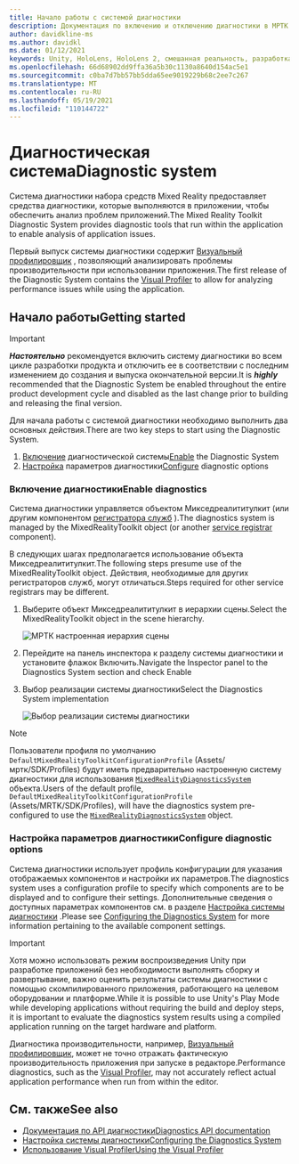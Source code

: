 ```yaml
---
title: Начало работы с системой диагностики
description: Документация по включению и отключению диагностики в МРТК
author: davidkline-ms
ms.author: davidkl
ms.date: 01/12/2021
keywords: Unity, HoloLens, HoloLens 2, смешанная реальность, разработка, MRTK
ms.openlocfilehash: 66d68902dd9ffa36a5b30c1130a8640d154ac5e1
ms.sourcegitcommit: c0ba7d7bb57bb5dda65ee9019229b68c2ee7c267
ms.translationtype: MT
ms.contentlocale: ru-RU
ms.lasthandoff: 05/19/2021
ms.locfileid: "110144722"
---
```

# <a name="diagnostic-system"></a><span data-ttu-id="cbe50-104">Диагностическая система</span><span class="sxs-lookup"><span data-stu-id="cbe50-104">Diagnostic system</span></span>

<span data-ttu-id="cbe50-105">Система диагностики набора средств Mixed Reality предоставляет средства диагностики, которые выполняются в приложении, чтобы обеспечить анализ проблем приложений.</span><span class="sxs-lookup"><span data-stu-id="cbe50-105">The Mixed Reality Toolkit Diagnostic System provides diagnostic tools that run within the application to enable analysis of application issues.</span></span>

<span data-ttu-id="cbe50-106">Первый выпуск системы диагностики содержит [Визуальный профилировщик](using-visual-profiler.md) , позволяющий анализировать проблемы производительности при использовании приложения.</span><span class="sxs-lookup"><span data-stu-id="cbe50-106">The first release of the Diagnostic System contains the [Visual Profiler](using-visual-profiler.md) to allow for analyzing performance issues while using the application.</span></span>

## <a name="getting-started"></a><span data-ttu-id="cbe50-107">Начало работы</span><span class="sxs-lookup"><span data-stu-id="cbe50-107">Getting started</span></span>

> [!IMPORTANT]
> <span data-ttu-id="cbe50-108">**_Настоятельно_** рекомендуется включить систему диагностики во всем цикле разработки продукта и отключить ее в соответствии с последним изменением до создания и выпуска окончательной версии.</span><span class="sxs-lookup"><span data-stu-id="cbe50-108">It is **_highly_** recommended that the Diagnostic System be enabled throughout the entire product development cycle and disabled as the last change prior to building and releasing the final version.</span></span>

<span data-ttu-id="cbe50-109">Для начала работы с системой диагностики необходимо выполнить два основных действия.</span><span class="sxs-lookup"><span data-stu-id="cbe50-109">There are two key steps to start using the Diagnostic System.</span></span>

1. <span data-ttu-id="cbe50-110">[Включение](#enable-diagnostics) диагностической системы</span><span class="sxs-lookup"><span data-stu-id="cbe50-110">[Enable](#enable-diagnostics) the Diagnostic System</span></span>
2. <span data-ttu-id="cbe50-111">[Настройка](#configure-diagnostic-options) параметров диагностики</span><span class="sxs-lookup"><span data-stu-id="cbe50-111">[Configure](#configure-diagnostic-options) diagnostic options</span></span>

### <a name="enable-diagnostics"></a><span data-ttu-id="cbe50-112">Включение диагностики</span><span class="sxs-lookup"><span data-stu-id="cbe50-112">Enable diagnostics</span></span>

<span data-ttu-id="cbe50-113">Система диагностики управляется объектом Микседреалититулкит (или другим компонентом [регистратора служб](xref:Microsoft.MixedReality.Toolkit.IMixedRealityServiceRegistrar) ).</span><span class="sxs-lookup"><span data-stu-id="cbe50-113">The diagnostics system is managed by the MixedRealityToolkit object (or another [service registrar](xref:Microsoft.MixedReality.Toolkit.IMixedRealityServiceRegistrar) component).</span></span>

<span data-ttu-id="cbe50-114">В следующих шагах предполагается использование объекта Микседреалититулкит.</span><span class="sxs-lookup"><span data-stu-id="cbe50-114">The following steps presume use of the MixedRealityToolkit object.</span></span> <span data-ttu-id="cbe50-115">Действия, необходимые для других регистраторов служб, могут отличаться.</span><span class="sxs-lookup"><span data-stu-id="cbe50-115">Steps required for other service registrars may be different.</span></span>

1. <span data-ttu-id="cbe50-116">Выберите объект Микседреалититулкит в иерархии сцены.</span><span class="sxs-lookup"><span data-stu-id="cbe50-116">Select the MixedRealityToolkit object in the scene hierarchy.</span></span>

    ![МРТК настроенная иерархия сцены](../images/MRTK_ConfiguredHierarchy.png)

1. <span data-ttu-id="cbe50-118">Перейдите на панель инспектора к разделу системы диагностики и установите флажок Включить.</span><span class="sxs-lookup"><span data-stu-id="cbe50-118">Navigate the Inspector panel to the Diagnostics System section and check Enable</span></span>
1. <span data-ttu-id="cbe50-119">Выбор реализации системы диагностики</span><span class="sxs-lookup"><span data-stu-id="cbe50-119">Select the Diagnostics System implementation</span></span>

    ![Выбор реализации системы диагностики](../images/diagnostics/DiagnosticsSelectSystemType.png)

> [!NOTE]
> <span data-ttu-id="cbe50-121">Пользователи профиля по умолчанию `DefaultMixedRealityToolkitConfigurationProfile` (Assets/мртк/SDK/Profiles) будут иметь предварительно настроенную систему диагностики для использования [`MixedRealityDiagnosticsSystem`](xref:Microsoft.MixedReality.Toolkit.Diagnostics.MixedRealityDiagnosticsSystem) объекта.</span><span class="sxs-lookup"><span data-stu-id="cbe50-121">Users of the default profile, `DefaultMixedRealityToolkitConfigurationProfile` (Assets/MRTK/SDK/Profiles), will have the diagnostics system pre-configured to use the [`MixedRealityDiagnosticsSystem`](xref:Microsoft.MixedReality.Toolkit.Diagnostics.MixedRealityDiagnosticsSystem) object.</span></span>

### <a name="configure-diagnostic-options"></a><span data-ttu-id="cbe50-122">Настройка параметров диагностики</span><span class="sxs-lookup"><span data-stu-id="cbe50-122">Configure diagnostic options</span></span>

<span data-ttu-id="cbe50-123">Система диагностики использует профиль конфигурации для указания отображаемых компонентов и настройки их параметров.</span><span class="sxs-lookup"><span data-stu-id="cbe50-123">The diagnostics system uses a configuration profile to specify which components are to be displayed and to configure their settings.</span></span> <span data-ttu-id="cbe50-124">Дополнительные сведения о доступных параметрах компонентов см. в разделе [Настройка системы диагностики](configuring-diagnostics.md) .</span><span class="sxs-lookup"><span data-stu-id="cbe50-124">Please see [Configuring the Diagnostics System](configuring-diagnostics.md) for more information pertaining to the available component settings.</span></span>

> [!IMPORTANT]
> <span data-ttu-id="cbe50-125">Хотя можно использовать режим воспроизведения Unity при разработке приложений без необходимости выполнять сборку и развертывание, важно оценить результаты системы диагностики с помощью скомпилированного приложения, работающего на целевом оборудовании и платформе.</span><span class="sxs-lookup"><span data-stu-id="cbe50-125">While it is possible to use Unity's Play Mode while developing applications without requiring the build and deploy steps, it is important to evaluate the diagnostics system results using a compiled application running on the target hardware and platform.</span></span>
>
> <span data-ttu-id="cbe50-126">Диагностика производительности, например, [Визуальный профилировщик](using-visual-profiler.md), может не точно отражать фактическую производительность приложения при запуске в редакторе.</span><span class="sxs-lookup"><span data-stu-id="cbe50-126">Performance diagnostics, such as the [Visual Profiler](using-visual-profiler.md), may not accurately reflect actual application performance when run from within the editor.</span></span>

## <a name="see-also"></a><span data-ttu-id="cbe50-127">См. также</span><span class="sxs-lookup"><span data-stu-id="cbe50-127">See also</span></span>

- [<span data-ttu-id="cbe50-128">Документация по API диагностики</span><span class="sxs-lookup"><span data-stu-id="cbe50-128">Diagnostics API documentation</span></span>](xref:Microsoft.MixedReality.Toolkit.Diagnostics)
- [<span data-ttu-id="cbe50-129">Настройка системы диагностики</span><span class="sxs-lookup"><span data-stu-id="cbe50-129">Configuring the Diagnostics System</span></span>](configuring-diagnostics.md)
- [<span data-ttu-id="cbe50-130">Использование Visual Profiler</span><span class="sxs-lookup"><span data-stu-id="cbe50-130">Using the Visual Profiler</span></span>](using-visual-profiler.md)
